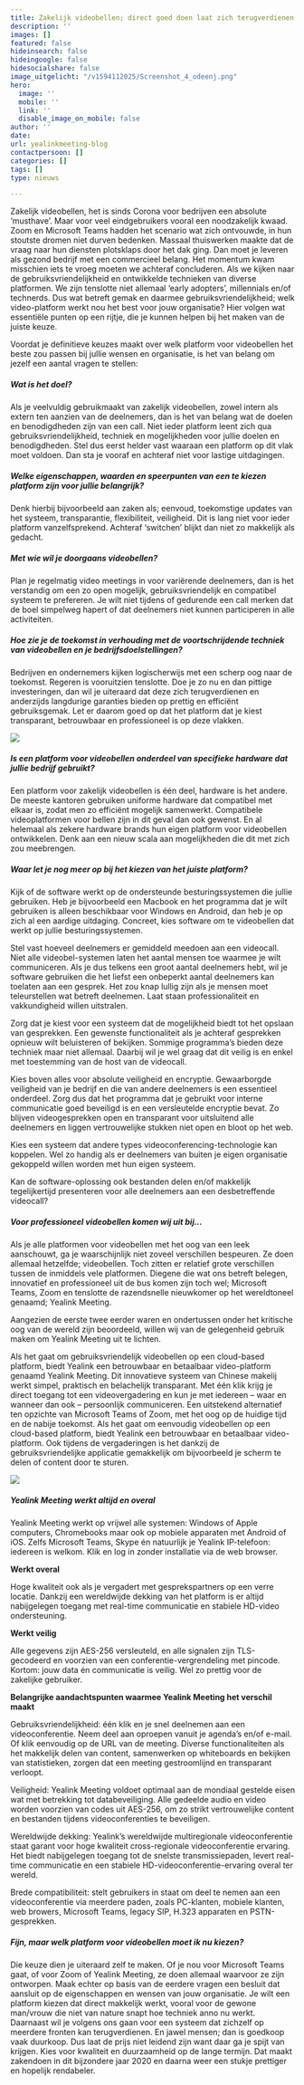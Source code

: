 ```yaml
---
title: Zakelijk videobellen; direct goed doen laat zich terugverdienen..
description: ''
images: []
featured: false
hideinsearch: false
hideingoogle: false
hidesocialshare: false
image_uitgelicht: "/v1594112025/Screenshot_4_odeenj.png"
hero:
  image: ''
  mobile: ''
  link: ''
  disable_image_on_mobile: false
author: ''
date: 
url: yealinkmeeting-blog
contactpersoon: []
categories: []
tags: []
type: nieuws

---
```

Zakelijk videobellen, het is sinds Corona voor bedrijven een absolute ‘musthave’. Maar voor veel eindgebruikers vooral een noodzakelijk kwaad. Zoom en Microsoft Teams hadden het scenario wat zich ontvouwde, in hun stoutste dromen niet durven bedenken. Massaal thuiswerken maakte dat de vraag naar hun diensten plotsklaps door het dak ging. Dan moet je leveren als gezond bedrijf met een commercieel belang. Het momentum kwam misschien iets te vroeg moeten we achteraf concluderen. Als we kijken naar de gebruiksvriendelijkheid en ontwikkelde technieken van diverse platformen. We zijn tenslotte niet allemaal ‘early adopters’, millennials en/of technerds. Dus wat betreft gemak en daarmee gebruiksvriendelijkheid; welk video-platform werkt nou het best voor jouw organisatie? Hier volgen wat essentiële punten op een rijtje, die je kunnen helpen bij het maken van de juiste keuze.  

Voordat je definitieve keuzes maakt over welk platform voor videobellen het beste zou passen bij jullie wensen en organisatie, is het van belang om jezelf een aantal vragen te stellen:

##### Wat is het doel?

Als je veelvuldig gebruikmaakt van zakelijk videobellen, zowel intern als extern ten aanzien van de deelnemers, dan is het van belang wat de doelen en benodigdheden zijn van een call. Niet ieder platform leent zich qua gebruiksvriendelijkheid, techniek en mogelijkheden voor jullie doelen en benodigdheden. Stel dus eerst helder vast waaraan een platform op dit vlak moet voldoen. Dan sta je vooraf en achteraf niet voor lastige uitdagingen.  

##### Welke eigenschappen, waarden en speerpunten van een te kiezen platform zijn voor jullie belangrijk?

Denk hierbij bijvoorbeeld aan zaken als; eenvoud, toekomstige updates van het systeem, transparantie, flexibiliteit, veiligheid. Dit is lang niet voor ieder platform vanzelfsprekend. Achteraf ‘switchen’ blijkt dan niet zo makkelijk als gedacht.  

##### Met wie wil je doorgaans videobellen?

Plan je regelmatig video meetings in voor variërende deelnemers, dan is het verstandig om een zo open mogelijk, gebruiksvriendelijk en compatibel systeem te prefereren. Je wilt niet tijdens of gedurende een call merken dat de boel simpelweg hapert of dat deelnemers niet kunnen participeren in alle activiteiten.   

##### Hoe zie je de toekomst in verhouding met de voortschrijdende techniek van videobellen en je bedrijfsdoelstellingen? 

Bedrijven en ondernemers kijken logischerwijs met een scherp oog naar de toekomst. Regeren is vooruitzien tenslotte. Doe je zo nu en dan pittige investeringen, dan wil je uiteraard dat deze zich terugverdienen en anderzijds langdurige garanties bieden op prettig en efficiënt gebruiksgemak. Let er daarom goed op dat het platform dat je kiest transparant, betrouwbaar en professioneel is op deze vlakken. 

![](https://res.cloudinary.com/callvoip/image/upload/v1594112604/Telecommuting-rafiki_fxgfct.png)

##### Is een platform voor videobellen onderdeel van specifieke hardware dat jullie bedrijf gebruikt?

Een platform voor zakelijk videobellen is één deel, hardware is het andere. De meeste kantoren gebruiken uniforme hardware dat compatibel met elkaar is, zodat men zo efficiënt mogelijk samenwerkt. Compatibele videoplatformen voor bellen zijn in dit geval dan ook gewenst. En al helemaal als zekere hardware brands hun eigen platform voor videobellen ontwikkelen. Denk aan een nieuw scala aan mogelijkheden die dit met zich zou meebrengen. 

##### Waar let je nog meer op bij het kiezen van het juiste platform? 

Kijk of de software werkt op de ondersteunde besturingssystemen die jullie gebruiken. Heb je bijvoorbeeld een Macbook en het programma dat je wilt gebruiken is alleen beschikbaar voor Windows en Android, dan heb je op zich al een aardige uitdaging. Concreet, kies software om te videobellen dat werkt op jullie besturingssystemen.

Stel vast hoeveel deelnemers er gemiddeld meedoen aan een videocall. Niet alle videobel-systemen laten het aantal mensen toe waarmee je wilt communiceren. Als je dus telkens een groot aantal deelnemers hebt, wil je software gebruiken die het liefst een onbeperkt aantal deelnemers kan toelaten aan een gesprek. Het zou knap lullig zijn als je mensen moet teleurstellen wat betreft deelnemen. Laat staan professionaliteit en vakkundigheid willen uitstralen.

Zorg dat je kiest voor een systeem dat de mogelijkheid biedt tot het opslaan van gesprekken. Een gewenste functionaliteit als je achteraf gesprekken opnieuw wilt beluisteren of bekijken. Sommige programma’s bieden deze techniek maar niet allemaal. Daarbij wil je wel graag dat dit veilig is en enkel met toestemming van de host van de videocall. 

Kies boven alles voor absolute veiligheid en encryptie. Gewaarborgde veiligheid van je bedrijf en die van andere deelnemers is een essentieel onderdeel. Zorg dus dat het programma dat je gebruikt voor interne communicatie goed beveiligd is en een versleutelde encryptie bevat. Zo blijven videogesprekken open en transparant voor uitsluitend alle deelnemers en liggen vertrouwelijke stukken niet open en bloot op het web.

Kies een systeem dat andere types videoconferencing-technologie kan koppelen. Wel zo handig als er deelnemers van buiten je eigen organisatie gekoppeld willen worden met hun eigen systeem. 

Kan de software-oplossing ook bestanden delen en/of makkelijk tegelijkertijd presenteren voor alle deelnemers aan een desbetreffende videocall? 

##### Voor professioneel videobellen komen wij uit bij... 

Als je alle platformen voor videobellen met het oog van een leek aanschouwt, ga je waarschijnlijk niet zoveel verschillen bespeuren. Ze doen allemaal hetzelfde; videobellen. Toch zitten er relatief grote verschillen tussen de inmiddels vele platformen. Diegene die wat ons betreft belegen, innovatief en professioneel uit de bus komen zijn toch wel; Microsoft Teams, Zoom en tenslotte de razendsnelle nieuwkomer op het wereldtoneel genaamd; Yealink Meeting. 

Aangezien de eerste twee eerder waren en ondertussen onder het kritische oog van de wereld zijn beoordeeld, willen wij van de gelegenheid gebruik maken om Yealink Meeting uit te lichten. 

Als het gaat om gebruiksvriendelijk videobellen op een cloud-based platform, biedt Yealink een betrouwbaar en betaalbaar video-platform genaamd Yealink Meeting. Dit innovatieve systeem van Chinese makelij werkt simpel, praktisch en belachelijk transparant. Met één klik krijg je direct toegang tot een videovergadering en kun je met iedereen – waar en wanneer dan ook – persoonlijk communiceren. Een uitstekend alternatief ten opzichte van Microsoft Teams of Zoom, met het oog op de huidige tijd en de nabije toekomst. Als het gaat om eenvoudig videobellen op een cloud-based platform, biedt Yealink een betrouwbaar en betaalbaar video-platform. Ook tijdens de vergaderingen is het dankzij de gebruiksvriendelijke applicatie gemakkelijk om bijvoorbeeld je scherm te delen of content door te sturen.

![](https://res.cloudinary.com/callvoip/image/upload/v1594112458/presentation_bo5rnw.png)

##### Yealink Meeting werkt altijd en overal

Yealink Meeting werkt op vrijwel alle systemen: Windows of Apple computers, Chromebooks maar ook op mobiele apparaten met Android of iOS. Zelfs Microsoft Teams, Skype én natuurlijk je Yealink IP-telefoon: iedereen is welkom. Klik en log in zonder installatie via de web browser.

**Werkt overal**

Hoge kwaliteit ook als je vergadert met gesprekspartners op een verre locatie. Dankzij een wereldwijde dekking van het platform is er altijd nabijgelegen toegang met real-time communicatie en stabiele HD-video ondersteuning.

**Werkt veilig**

Alle gegevens zijn AES-256 versleuteld, en alle signalen zijn TLS-gecodeerd en voorzien van een conferentie-vergrendeling met pincode. Kortom: jouw data én communicatie is veilig. Wel zo prettig voor de zakelijke gebruiker. 

**Belangrijke aandachtspunten waarmee Yealink Meeting het verschil maakt**

Gebruiksvriendelijkheid: één klik en je snel deelnemen aan een videoconferentie. Neem deel aan oproepen vanuit je agenda’s en/of e-mail. Of klik eenvoudig op de URL van de meeting. Diverse functionaliteiten als het makkelijk delen van content, samenwerken op whiteboards en bekijken van statistieken, zorgen dat een meeting gestroomlijnd en transparant verloopt.

Veiligheid: Yealink Meeting voldoet optimaal aan de mondiaal gestelde eisen wat met betrekking tot databeveiliging. Alle gedeelde audio en video worden voorzien van codes uit AES-256, om zo strikt vertrouwelijke content en bestanden tijdens videoconferenties te beveiligen. 

Wereldwijde dekking: Yealink’s wereldwijde multiregionale videoconferentie staat garant voor hoge kwaliteit cross-regionale videoconferentie ervaring. Het biedt nabijgelegen toegang tot de snelste transmissiepaden, levert real-time communicatie en een stabiele HD-videoconferentie-ervaring overal ter wereld.

Brede compatibiliteit: stelt gebruikers in staat om deel te nemen aan een videoconferentie via meerdere paden, zoals PC-klanten, mobiele klanten, web browers, Microsoft Teams, legacy SIP, H.323 apparaten en PSTN-gesprekken.

##### Fijn, maar welk platform voor videobellen moet ik nu kiezen?

Die keuze dien je uiteraard zelf te maken. Of je nou voor Microsoft Teams gaat, of voor Zoom of Yealink Meeting, ze doen allemaal waarvoor ze zijn ontworpen. Maak echter op basis van de eerdere vragen een besluit dat aansluit op de eigenschappen en wensen van jouw organisatie. Je wilt een platform kiezen dat direct makkelijk werkt, vooral voor de gewone man/vrouw die niet van nature snapt hoe techniek anno nu werkt. Daarnaast wil je volgens ons gaan voor een systeem dat zichzelf op meerdere fronten kan terugverdienen. En jawel mensen; dan is goedkoop vaak duurkoop. Dus laat de prijs niet leidend zijn want daar ga je spijt van krijgen. Kies voor kwaliteit en duurzaamheid op de lange termijn. Dat maakt zakendoen in dit bijzondere jaar 2020 en daarna weer een stukje prettiger en hopelijk rendabeler.

